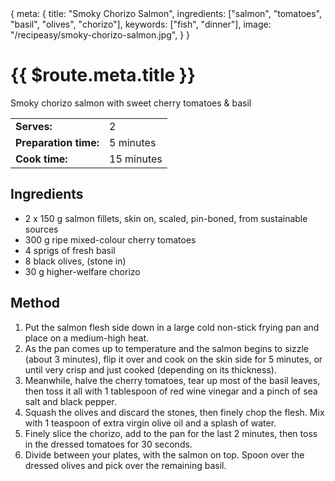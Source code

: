 <route>
{
  meta: {
    title: "Smoky Chorizo Salmon",
    ingredients: ["salmon", "tomatoes", "basil", "olives", "chorizo"],
    keywords: ["fish", "dinner"],
    image: "/recipeasy/smoky-chorizo-salmon.jpg",
  }
}
</route>

<Layout>

<RecipeImage :src="$route.meta.image" :alt="$route.meta.title" />

<RecipeChips :chips="$route.meta.keywords" />

# {{ $route.meta.title }}

Smoky chorizo salmon with sweet cherry tomatoes & basil

|                       |            |
| --------------------- | ---------- |
| **Serves:**           | 2          |
| **Preparation time:** | 5 minutes  |
| **Cook time:**        | 15 minutes |

## Ingredients

- 2 x 150 g salmon fillets, skin on, scaled, pin-boned, from sustainable sources
- 300 g ripe mixed-colour cherry tomatoes
- 4 sprigs of fresh basil
- 8 black olives, (stone in)
- 30 g higher-welfare chorizo

## Method

1. Put the salmon flesh side down in a large cold non-stick frying pan and place on a medium-high heat.
2. As the pan comes up to temperature and the salmon begins to sizzle (about 3 minutes), flip it over and cook on the skin side for 5 minutes, or until very crisp and just cooked (depending on its thickness).
3. Meanwhile, halve the cherry tomatoes, tear up most of the basil leaves, then toss it all with 1 tablespoon of red wine vinegar and a pinch of sea salt and black pepper.
4. Squash the olives and discard the stones, then finely chop the flesh. Mix with 1 teaspoon of extra virgin olive oil and a splash of water.
5. Finely slice the chorizo, add to the pan for the last 2 minutes, then toss in the dressed tomatoes for 30 seconds.
6. Divide between your plates, with the salmon on top. Spoon over the dressed olives and pick over the remaining basil.

</Layout>
